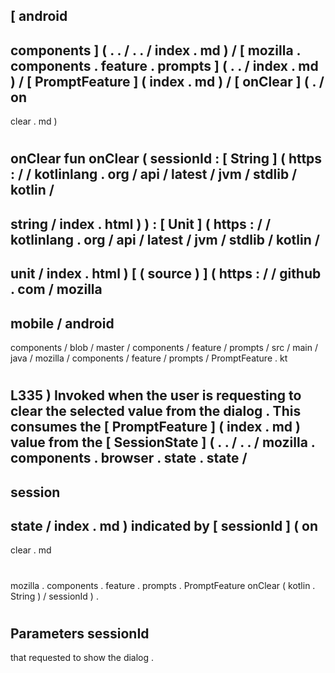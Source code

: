 [
android
-
components
]
(
.
.
/
.
.
/
index
.
md
)
/
[
mozilla
.
components
.
feature
.
prompts
]
(
.
.
/
index
.
md
)
/
[
PromptFeature
]
(
index
.
md
)
/
[
onClear
]
(
.
/
on
-
clear
.
md
)
#
onClear
fun
onClear
(
sessionId
:
[
String
]
(
https
:
/
/
kotlinlang
.
org
/
api
/
latest
/
jvm
/
stdlib
/
kotlin
/
-
string
/
index
.
html
)
)
:
[
Unit
]
(
https
:
/
/
kotlinlang
.
org
/
api
/
latest
/
jvm
/
stdlib
/
kotlin
/
-
unit
/
index
.
html
)
[
(
source
)
]
(
https
:
/
/
github
.
com
/
mozilla
-
mobile
/
android
-
components
/
blob
/
master
/
components
/
feature
/
prompts
/
src
/
main
/
java
/
mozilla
/
components
/
feature
/
prompts
/
PromptFeature
.
kt
#
L335
)
Invoked
when
the
user
is
requesting
to
clear
the
selected
value
from
the
dialog
.
This
consumes
the
[
PromptFeature
]
(
index
.
md
)
value
from
the
[
SessionState
]
(
.
.
/
.
.
/
mozilla
.
components
.
browser
.
state
.
state
/
-
session
-
state
/
index
.
md
)
indicated
by
[
sessionId
]
(
on
-
clear
.
md
#
mozilla
.
components
.
feature
.
prompts
.
PromptFeature
onClear
(
kotlin
.
String
)
/
sessionId
)
.
#
#
#
Parameters
sessionId
-
that
requested
to
show
the
dialog
.
